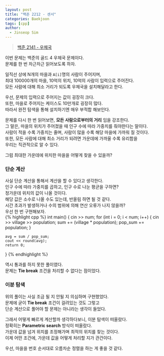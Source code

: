 ```yaml
---
layout: post
title: "백준 2212 - 센서"
categories: Baekjoon
tags: [cpp]
author:
  - Jinseop Sim
---
```

> [백준 2141 - 우체국](https://www.acmicpc.net/problem/2141)

이번 문제는 백준의 골드 4 우체국 문제이다.  
문제를 한 번 차근차근 읽어보도록 하자.  

일직선 상에 N개의 마을과 ```A[i]```명의 사람이 주어지며,  
최대 100000개의 마을, 10억의 위치, 10억의 사람이 입력으로 주어진다.  
모든 사람에 대해 최소 거리가 되도록 우체국을 설치해달라고 한다.  

우선, 문제의 입력으로 주어지는 값이 굉장히 크다.  
또한, 마을로 주어지는 케이스도 10만개로 굉장히 많다.  
따라서 완전 탐색을 통해 설치하기엔 매우 부적합 해보인다.  

문제를 다시 한 번 읽어보면, __모든 사람으로부터의 거리__ 임을 강조한다.  
그 말은, 마을의 위치가 주어졌을 때 인구 수에 따라 가중치를 줘야한다는 말이다.  
사람이 적을 수록 가중치는 줄며, 사람이 많을 수록 해당 마을에 가까워 질 것이다.  
또한, 모든 사람에 대해 최소 거리가 되려면 가운데에 가까울 수록 유리함을  
우리는 직관적으로 알 수 있다.  

그럼 최대한 가운데에 위치한 마을을 어떻게 찾을 수 있을까?  

### 단순 계산
사실 단순 계산을 통해서 계산을 할 수 있다고 생각한다.  
인구 수에 따라 가중치를 곱하고, 인구 수로 나눈 평균을 구하면?  
정가운데 위치의 값이 나올 것이다.  
해당 값은 소수로 나올 수도 있는데, 반올림 하면 될 것 같다.  
시간 초과가 발생하거나 수의 범위에 의해 연산 오류가 나지 않을까?  
우선 한 번 구현해보자.  
{% highlight cpp %}
int main() {
    cin >> num;
    for (int i = 0; i < num; i++) {
        cin >> village >> population;
        sum += (village * population);
        pop_sum += population;
    }

    avg = sum / pop_sum;
    cout << round(avg);
    return 0;
}
{% endhighlight %}

역시 통과를 하지 못한 풀이였다.  
문제는 __Tie break__ 조건을 처리할 수 없다는 점이었다.  

### 이분 탐색
위의 풀이는 사실 조금 될 지 안될 지 의심하며 구현했었다.  
문제에 굳이 __Tie break__ 조건이 걸려있는 것도 그렇고  
단순 계산으로 풀어야 할 문제는 아니라는 생각이 들었다.  

그래서 어떻게 빠르게 계산할까 생각하다보니, 이분 탐색이 떠올랐다.  
정확히는 __Parametric search__ 방식이 떠올랐다.  
가운데 값을 넘겨 위치를 조정해가며 최적의 위치를 찾는 것이다.  
이제 어떤 조건에, 가운데 값을 어떻게 처리할 지가 관건이다.  

우선, 마을을 번호 순서대로 오름차순 정렬을 하는 게 좋을 것 같다.  
